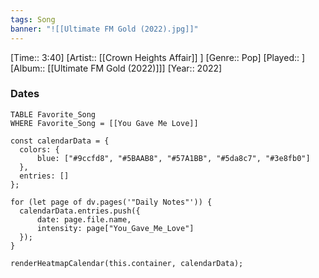 ```yaml
---
tags: Song  
banner: "![[Ultimate FM Gold (2022).jpg]]"
---
```

[Time:: 3:40]
[Artist:: [[Crown Heights Affair]] ]
[Genre:: Pop]
[Played:: ]
[Album:: [[Ultimate FM Gold (2022)]]]
[Year:: 2022]
### Dates
````dataview
TABLE Favorite_Song
WHERE Favorite_Song = [[You Gave Me Love]]
````
  ```dataviewjs
const calendarData = { 
	colors: { 
		blue: ["#9ccfd8", "#5BAAB8", "#57A1BB", "#5da8c7", "#3e8fb0"] 
	}, 
	entries: [] 
}; 

for (let page of dv.pages('"Daily Notes"')) { 
	calendarData.entries.push({ 
		date: page.file.name, 
		intensity: page["You_Gave_Me_Love"]
	}); 
} 

renderHeatmapCalendar(this.container, calendarData);
```
